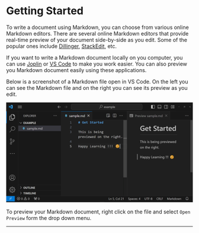 # **Getting Started**

To write a document using Markdown, you can choose from various online Markdown editors. There are several online Markdown editors that provide real-time preview of your document side-by-side as you edit. Some of the popular ones include <a href="https://dillinger.io/" target="_blank">Dillinger</a>, <a href="https://stackedit.io/" target="_blank">StackEdit</a>, etc.

If you want to write a Markdown document locally on you computer, you can use <a href="https://joplinapp.org/" target="_blank">Joplin</a> or <a href="https://code.visualstudio.com/" target="_blank">VS Code</a> to make you work easier. You can also preview you Markdown document easily using these applications.

Below is a screenshot of a Markdown file open in VS Code. On the left you can see the Markdown file and on the right you can see its preview as you edit.

![](./assets/img/screenshots.png)

To preview your Markdown document, right click on the file and select `Open Preview` form the drop down menu.

---